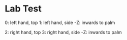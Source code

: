 # Lab Test
0: left hand, top 
1: left hand, side
-Z: inwards to palm

2: right hand, top
3: right hand, side 
-Z: inwards to palm
